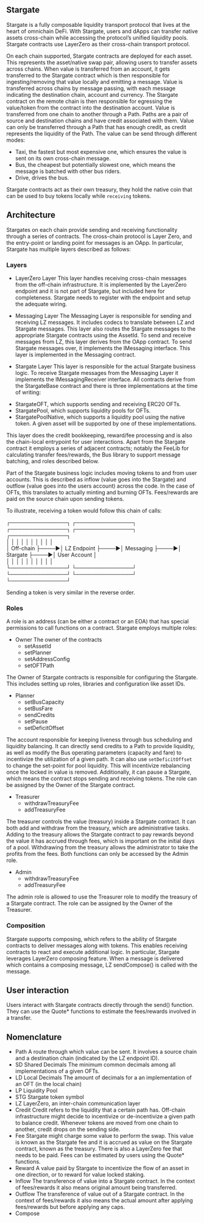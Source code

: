 ## Stargate

Stargate is a fully composable liquidity transport protocol that lives at the heart of omnichain DeFi.
With Stargate, users and dApps can transfer native assets cross-chain while accessing the protocol’s unified liquidity pools.
Stargate contracts use LayerZero as their cross-chain transport protocol.

On each chain supported, Stargate contracts are deployed for each asset. This represents the asset/native swap pair, allowing
users to transfer assets across chains. When value is transferred from an account, it gets transferred to the Stargate
contract which is then responsible for ingesting/removing that value locally and emitting a message. Value is transferred across
chains by message passing, with each message indicating the destination chain, account and currency. The Stargate contract on the
remote chain is then responsible for egressing the value/token from the contract into the destination account. Value is
transferred from one chain to another through a Path. Paths are a pair of source and destination chains and have credit associated
with them. Value can only be transferred through a Path that has enough credit, as credit represents the liquidity of the Path.
The value can be send through different modes:

* Taxi, the fastest but most expensive one, which ensures the value is sent on its own cross-chain message.
* Bus, the cheapest but potentially slowest one, which means the message is batched with other bus riders.
* Drive, drives the bus.

Stargate contracts act as their own treasury, they hold the native coin that can be used to buy tokens locally while `receiving` tokens.


## Architecture
Stargates on each chain provide sending and receiving functionality through a series of contracts. The cross-chain protocol is Layer Zero,
and the entry-point or landing point for messages is an OApp. In particular, Stargate has multiple layers described as follows:

### Layers
* LayerZero Layer
This layer handles receiving cross-chain messages from the off-chain infrastructure. It is implemented by the LayerZero endpoint and it is
not part of Stargate, but included here for completeness. Stargate needs to register with the endpoint and setup the adequate wiring.

* Messaging Layer
The Messaging Layer is responsible for sending and receiving LZ messages. It includes codecs to translate between LZ and Stargate messages.
This layer also routes the Stargate messages to the appropriate Stargate contracts using the AssetId.
To send and receive messages from LZ, this layer derives from the OApp contract. To send Stargate messages over, it implements the IMessaging interface.
This layer is implemented in the Messaging contract.

* Stargate Layer
This layer is responsible for the actual Stargate business logic. To receive Stargate messages from the Messaging Layer it implements the IMessagingReceiver
interface. All contracts derive from the StargateBase contract and there is three implementations at the time of writing:
- StargateOFT, which supports sending and receiving ERC20 OFTs.
- StargatePool, which supports liquidity pools for OFTs.
- StargatePoolNative, which supports a liquidity pool using the native token.
A given asset will be supported by one of these implementations.

This layer does the credit bookkeeping, reward/fee processing and is also the chain-local entrypoint for user interactions. Apart from the Stargate contract
it employs a series of adjacent contracts; notably the FeeLib for calculating transfer fees/rewards, the Bus library to support message batching, and roles
described below.

Part of the Stargate business logic includes moving tokens to and from user accounts. This is described as inflow (value goes into the Stargate) and outflow
(value goes into the users account) across the code. In the case of OFTs, this translates to actually minting and burning OFTs.
Fees/rewards are paid on the source chain upon sending tokens.

To illustrate, receiving a token would follow this chain of calls:
                                                                                                            
 ┌───────────────┐     ┌───────────────┐     ┌───────────────┐     ┌───────────────┐     ┌───────────────┐  
 │               │     │               │     │               │     │               │     │               │  
 │   Off-chain   ├────►│  LZ Endpoint  ├────►│  Messaging    ├────►│    Stargate   ├────►│  User Account │  
 │               │     │               │     │               │     │               │     │               │  
 └───────────────┘     └───────────────┘     └───────────────┘     └───────────────┘     └───────────────┘  
                                                                                                            
Sending a token is very similar in the reverse order.

### Roles
A role is an address (can be either a contract or an EOA) that has special permissions to call functions on a contract. Stargate
employs multiple roles:

* Owner The owner of the contracts
    - setAssetId
    - setPlanner
    - setAddressConfig
    - setOFTPath

The Owner of Stargate contracts is responsible for configuring the Stargate. This includes setting up roles, libraries and configuration like asset IDs.

* Planner
    - setBusCapacity
    - setBusFare
    - sendCredits
    - setPause
    - setDeficitOffset

The account responsible for keeping liveness through bus scheduling and liquidity balancing. It can directly send credits to a Path to provide liquidity,
as well as modify the Bus operating parameters (capacity and fare) to incentivize the utilization of a given path. It can also use `setDeficitOffset` to
change the set-point for pool liquidity. This will incentivize rebalancing once the locked in value is removed. Additionally, it can pause a Stargate,
which means the contract stops sending and receiving tokens. The role can be assigned by the Owner of the Stargate contract.

* Treasurer
    - withdrawTreasuryFee
    - addTreasuryFee

The treasurer controls the value (treasury) inside a Stargate contract. It can both add and withdraw from the treasury, which are administrative tasks.
Adding to the treasury allows the Stargate contract to pay rewards beyond the value it has accrued through fees, which is important on the initial days
of a pool. Withdrawing from the treasury allows the administrator to take the profits from the fees. Both functions can only be accessed by the Admin role.

* Admin
    - withdrawTreasuryFee
    - addTreasuryFee

The admin role is allowed to use the Treasurer role to modify the treasury of a Stargate contract. The role can be assigned by the Owner of the Treasurer.

### Composition
Stargate supports composing, which refers to the ability of Stargate contracts to deliver messages along with tokens. This enables receiving contracts to
react and execute additional logic. In particular, Stargate leverages LayerZero composing feature. When a message is delivered which contains a composing
message, LZ sendCompose() is called with the message.

## User interaction
Users interact with Stargate contracts directly through the send() function. They can use the Quote* functions to estimate the fees/rewards involved in a
transfer.

## Nomenclature

* Path
    A route through which value can be sent. It involves a source chain and a destination chain (indicated by the LZ endpoint ID).
* SD Shared Decimals
    The minimum common decimals among all implementations of a given OFTs.
* LD Local Decimals
    The amount of decimals for a an implementation of an OFT (in the local chain)
* LP Liquidity Pool
* STG
    Stargate token symbol
* LZ
    LayerZero, an inter-chain communication layer
* Credit
    Credit refers to the liquidity that a certain path has. Off-chain infrastructure might decide to incentivize or de-incentivize a given path to balance
    credit. Whenever tokens are moved from one chain to another, credit drops on the sending side.
* Fee
    Stargate might charge some value to perform the swap. This value is known as the Stargate fee and it is accrued as value on the Stargate contract,
    known as the treasury. There is also a LayerZero fee that needs to be paid. Fees can be estimated by users using the Quote* functions.
* Reward
    A value paid by Stargate to incentivize the flow of an asset in one direction, or to reward for value locked staking.
* Inflow
    The transference of value into a Stargate contract. In the context of fees/rewards it also means original amount being transferred.
* Outflow
    The transference of value out of a Stargate contract. In the context of fees/rewards it also means the actual amount after applying fees/rewards
    but before applying any caps.
* Compose